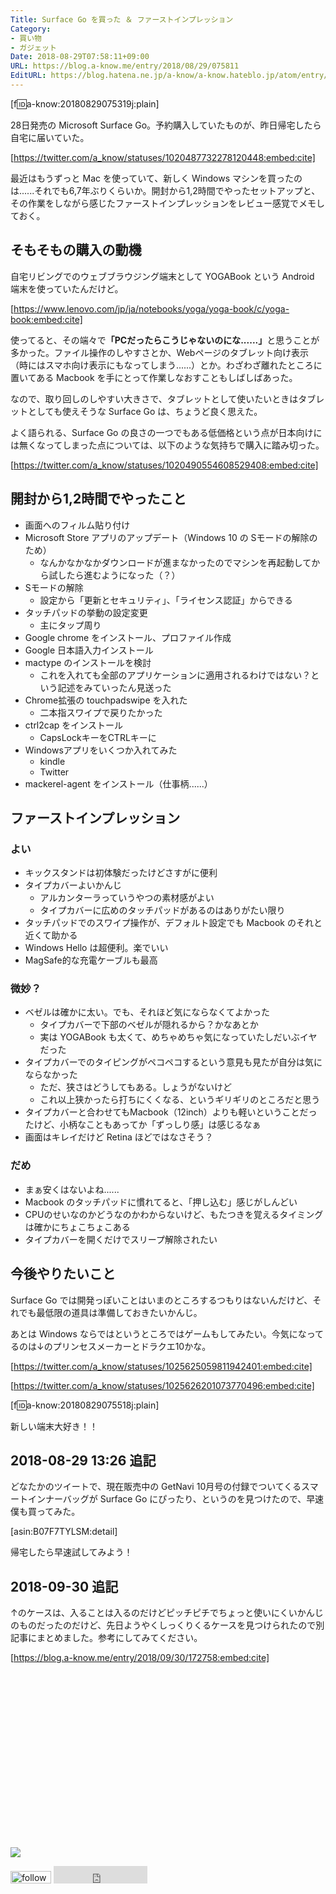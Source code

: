 ```yaml
---
Title: Surface Go を買った ＆ ファーストインプレッション
Category:
- 買い物
- ガジェット
Date: 2018-08-29T07:58:11+09:00
URL: https://blog.a-know.me/entry/2018/08/29/075811
EditURL: https://blog.hatena.ne.jp/a-know/a-know.hateblo.jp/atom/entry/10257846132615489845
---
```


[f:id:a-know:20180829075319j:plain]

28日発売の Microsoft Surface Go。予約購入していたものが、昨日帰宅したら自宅に届いていた。



[https://twitter.com/a_know/statuses/1020487732278120448:embed:cite]




<!-- more -->




最近はもうずっと Mac を使っていて、新しく Windows マシンを買ったのは......それでも6,7年ぶりくらいか。開封から1,2時間でやったセットアップと、その作業をしながら感じたファーストインプレッションをレビュー感覚でメモしておく。

## そもそもの購入の動機
自宅リビングでのウェブブラウジング端末として YOGABook という Android 端末を使っていたんだけど。



[https://www.lenovo.com/jp/ja/notebooks/yoga/yoga-book/c/yoga-book:embed:cite]



使ってると、その端々で<b>「PCだったらこうじゃないのにな......」</b>と思うことが多かった。ファイル操作のしやすさとか、Webページのタブレット向け表示（時にはスマホ向け表示にもなってしまう......）とか。わざわざ離れたところに置いてある Macbook を手にとって作業しなおすこともしばしばあった。


なので、取り回しのしやすい大きさで、タブレットとして使いたいときはタブレットとしても使えそうな Surface Go は、ちょうど良く思えた。


よく語られる、Surface Go の良さの一つでもある低価格という点が日本向けには無くなってしまった点については、以下のような気持ちで購入に踏み切った。



[https://twitter.com/a_know/statuses/1020490554608529408:embed:cite]




## 開封から1,2時間でやったこと
- 画面へのフィルム貼り付け
- Microsoft Store アプリのアップデート（Windows 10 の Sモードの解除のため）
    - なんかなかなかダウンロードが進まなかったのでマシンを再起動してから試したら進むようになった（？）
- Sモードの解除
    - 設定から「更新とセキュリティ」、「ライセンス認証」からできる
- タッチパッドの挙動の設定変更
    - 主にタップ周り
- Google chrome をインストール、プロファイル作成
- Google 日本語入力インストール
- mactype のインストールを検討
    - これを入れても全部のアプリケーションに適用されるわけではない？という記述をみていったん見送った
- Chrome拡張の touchpadswipe を入れた
    - 二本指スワイプで戻りたかった
- ctrl2cap をインストール
    - CapsLockキーをCTRLキーに
- Windowsアプリをいくつか入れてみた
    - kindle
    - Twitter
- mackerel-agent をインストール（仕事柄......）

## ファーストインプレッション
### よい
- キックスタンドは初体験だったけどさすがに便利
- タイプカバーよいかんじ
    - アルカンターラっていうやつの素材感がよい
    - タイプカバーに広めのタッチパッドがあるのはありがたい限り
- タッチパッドでのスワイプ操作が、デフォルト設定でも Macbook のそれと近くて助かる
- Windows Hello は超便利。楽でいい
- MagSafe的な充電ケーブルも最高

### 微妙？
- ベゼルは確かに太い。でも、それほど気にならなくてよかった
    - タイプカバーで下部のベゼルが隠れるから？かなあとか
    - 実は YOGABook も太くて、めちゃめちゃ気になっていたしだいぶイヤだった
- タイプカバーでのタイピングがペコペコするという意見も見たが自分は気にならなかった
    - ただ、狭さはどうしてもある。しょうがないけど
    - これ以上狭かったら打ちにくくなる、というギリギリのところだと思う
- タイプカバーと合わせてもMacbook（12inch）よりも軽いということだったけど、小柄なこともあってか「ずっしり感」は感じるなぁ
- 画面はキレイだけど Retina ほどではなさそう？


### だめ
- まぁ安くはないよね......
- Macbook のタッチパッドに慣れてると、「押し込む」感じがしんどい
- CPUのせいなのかどうなのかわからないけど、もたつきを覚えるタイミングは確かにちょこちょこある
- タイプカバーを開くだけでスリープ解除されたい



## 今後やりたいこと
Surface Go では開発っぽいことはいまのところするつもりはないんだけど、それでも最低限の道具は準備しておきたいかんじ。


あとは Windows ならではというところではゲームもしてみたい。今気になってるのは↓のプリンセスメーカーとドラクエ10かな。


[https://twitter.com/a_know/statuses/1025625059811942401:embed:cite]

[https://twitter.com/a_know/statuses/1025626201073770496:embed:cite]


[f:id:a-know:20180829075518j:plain]


新しい端末大好き！！


## 2018-08-29 13:26 追記
どなたかのツイートで、現在販売中の GetNavi 10月号の付録でついてくるスマートインナーバッグが Surface Go にぴったり、というのを見つけたので、早速僕も買ってみた。



[asin:B07F7TYLSM:detail]


帰宅したら早速試してみよう！


## 2018-09-30 追記
↑のケースは、入ることは入るのだけどピッチピチでちょっと使いにくいかんじのものだったのだけど、先日ようやくしっくりくるケースを見つけられたので別記事にまとめました。参考にしてみてください。



[https://blog.a-know.me/entry/2018/09/30/172758:embed:cite]




<div>
<br>
<script async src="//pagead2.googlesyndication.com/pagead/js/adsbygoogle.js"></script>
<!-- article-bottom2 -->
<ins class="adsbygoogle"
     style="display:inline-block;width:300px;height:250px"
     data-ad-client="ca-pub-3463034538369189"
     data-ad-slot="5274552934"></ins>
<script>
(adsbygoogle = window.adsbygoogle || []).push({});
</script>

<a href="https://bit.ly/pixe-la" target='blank' rel="nofollow"><img src="https://cdn-ak.f.st-hatena.com/images/fotolife/a/a-know/20181026/20181026091953.png"></a>
<br>
</div>

<div>
<a href='https://cloud.feedly.com/#subscription%2Ffeed%2Fhttp%3A%2F%2Fblog.a-know.me%2Ffeed'  target='blank'><img id='feedlyFollow' src='https://s3.feedly.com/img/follows/feedly-follow-rectangle-volume-small_2x.png' alt='follow us in feedly' width='65' height='20'></a>



<iframe src="https://blog.hatena.ne.jp/a-know/a-know.hateblo.jp/subscribe/iframe" allowtransparency="true" frameborder="0" scrolling="no" width="150" height="28"></iframe>
</div>



<script src="https://moshi-moshi.moshimo.works/moshimoshi/a_know_blog/2018-08-29-075811?title=Surface%20Go%20%e3%82%92%e8%b2%b7%e3%81%a3%e3%81%9f%20%ef%bc%86%20%e3%83%95%e3%82%a1%e3%83%bc%e3%82%b9%e3%83%88%e3%82%a4%e3%83%b3%e3%83%97%e3%83%ac%e3%83%83%e3%82%b7%e3%83%a7%e3%83%b3"></script>
